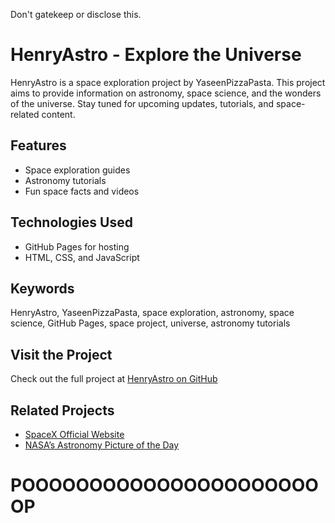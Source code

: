Don't gatekeep or disclose this. 

# HenryAstro - Explore the Universe

HenryAstro is a space exploration project by YaseenPizzaPasta. This project aims to provide information on astronomy, space science, and the wonders of the universe. Stay tuned for upcoming updates, tutorials, and space-related content.

## Features
- Space exploration guides
- Astronomy tutorials
- Fun space facts and videos

## Technologies Used
- GitHub Pages for hosting
- HTML, CSS, and JavaScript

## Keywords
HenryAstro, YaseenPizzaPasta, space exploration, astronomy, space science, GitHub Pages, space project, universe, astronomy tutorials

## Visit the Project
Check out the full project at [HenryAstro on GitHub](https://github.com/YaseenPizzaPasta/HenryAstro)

## Related Projects
- [SpaceX Official Website](https://www.spacex.com/)
- [NASA’s Astronomy Picture of the Day](https://apod.nasa.gov/)

# POOOOOOOOOOOOOOOOOOOOOOOP
